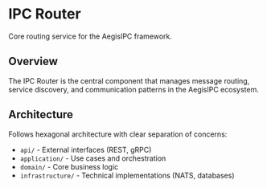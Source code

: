 # IPC Router

Core routing service for the AegisIPC framework.

## Overview

The IPC Router is the central component that manages message routing, service discovery, and communication patterns in the AegisIPC ecosystem.

## Architecture

Follows hexagonal architecture with clear separation of concerns:

- `api/` - External interfaces (REST, gRPC)
- `application/` - Use cases and orchestration
- `domain/` - Core business logic
- `infrastructure/` - Technical implementations (NATS, databases)
